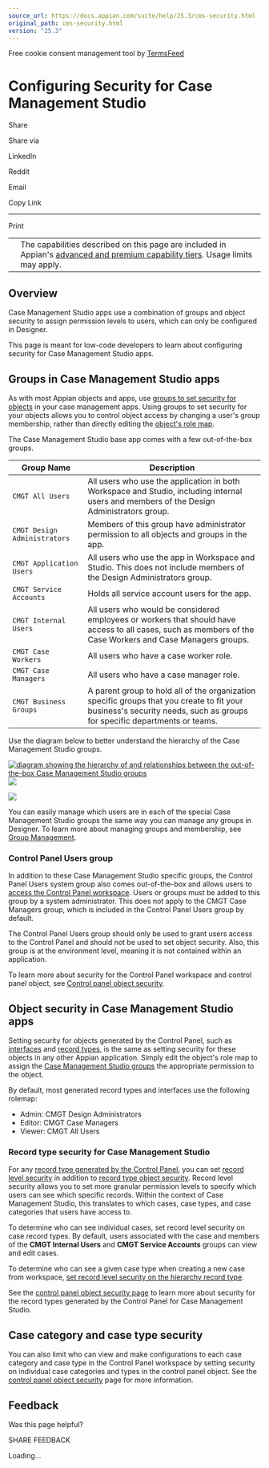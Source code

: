 ```yaml
---
source_url: https://docs.appian.com/suite/help/25.3/cms-security.html
original_path: cms-security.html
version: "25.3"
---
```


Free cookie consent management tool by [TermsFeed](https://www.termsfeed.com/)

# Configuring Security for Case Management Studio

Share

Share via

LinkedIn

Reddit

Email

Copy Link

* * *

Print

<table><tbody><tr><td><i class="fa fa-info-circle" aria-hidden="true"></i></td><td>The capabilities described on this page are included in Appian's <a href="/suite/help/25.3/Appian_Tiers.html">advanced and premium capability tiers</a>. Usage limits may apply.</td></tr></tbody></table>

## Overview

Case Management Studio apps use a combination of groups and object security to assign permission levels to users, which can only be configured in Designer.

This page is meant for low-code developers to learn about configuring security for Case Management Studio apps.

## Groups in Case Management Studio apps

As with most Appian objects and apps, use [groups to set security for objects](object-security.html#groups-and-role-maps) in your case management apps. Using groups to set security for your objects allows you to control object access by changing a user's group membership, rather than directly editing the [object's role map](object-security.html#permission-levels-in-role-maps).

The Case Management Studio base app comes with a few out-of-the-box groups.

| Group Name | Description |
| --- | --- |
| `CMGT All Users` | All users who use the application in both Workspace and Studio, including internal users and members of the Design Administrators group. |
| `CMGT Design Administrators` | Members of this group have administrator permission to all objects and groups in the app. |
| `CMGT Application Users` | All users who use the app in Workspace and Studio. This does not include members of the Design Administrators group. |
| `CMGT Service Accounts` | Holds all service account users for the app. |
| `CMGT Internal Users` | All users who would be considered employees or workers that should have access to all cases, such as members of the Case Workers and Case Managers groups. |
| `CMGT Case Workers` | All users who have a case worker role. |
| `CMGT Case Managers` | All users who have a case manager role. |
| `CMGT Business Groups` | A parent group to hold all of the organization specific groups that you create to fit your business's security needs, such as groups for specific departments or teams. |

Use the diagram below to better understand the hierarchy of the Case Management Studio groups.

[![diagram showing the hierarchy of and relationships between the out-of-the-box Case Management Studio groups](images/cms-groups-hierarchy.png)![](/suite/help/25.3/images/rn/zoom_magnify_center.png)](#img974)

[![](images/cms-groups-hierarchy.png)](#_)

You can easily manage which users are in each of the special Case Management Studio groups the same way you can manage any groups in Designer. To learn more about managing groups and membership, see [Group Management](Group_Management.html).

### Control Panel Users group

In addition to these Case Management Studio specific groups, the Control Panel Users system group also comes out-of-the-box and allows users to [access the Control Panel workspace](control-panel.html#access-the-control-panel). Users or groups must be added to this group by a system administrator. This does not apply to the CMGT Case Managers group, which is included in the Control Panel Users group by default.

The Control Panel Users group should only be used to grant users access to the Control Panel and should not be used to set object security. Also, this group is at the environment level, meaning it is not contained within an application.

To learn more about security for the Control Panel workspace and control panel object, see [Control panel object security](control-panel-object-security.html).

## Object security in Case Management Studio apps

Setting security for objects generated by the Control Panel, such as [interfaces](interface_object.html#prodlink-security) and [record types](record-security.html), is the same as setting security for these objects in any other Appian application. Simply edit the object's role map to assign the [Case Management Studio groups](#groups-in-case-management-studio-apps) the appropriate permission to the object.

By default, most generated record types and interfaces use the following rolemap:

-   Admin: CMGT Design Administrators
-   Editor: CMGT Case Managers
-   Viewer: CMGT All Users

### Record type security for Case Management Studio

For any [record type generated by the Control Panel](control-panel-object-security.html#security-for-generated-record-types), you can set [record level security](record-level-security.html) in addition to [record type object security](record-security.html). Record level security allows you to set more granular permission levels to specify which users can see which specific records. Within the context of Case Management Studio, this translates to which cases, case types, and case categories that users have access to.

To determine who can see individual cases, set record level security on case record types. By default, users associated with the case and members of the **CMGT Internal Users** and **CMGT Service Accounts** groups can view and edit cases.

To determine who can see a given case type when creating a new case from workspace, [set record level security on the hierarchy record type](control-panel-object-security.html#record-level-security-on-the-hierarchy-record-type).

See the [control panel object security page](control-panel-object-security.html#security-for-generated-record-types) to learn more about security for the record types generated by the Control Panel for Case Management Studio.

## Case category and case type security

You can also limit who can view and make configurations to each case category and case type in the Control Panel workspace by setting security on individual case categories and types in the control panel object. See the [control panel object security](control-panel-object-security.html) page for more information.

## Feedback

Was this page helpful?

SHARE FEEDBACK

Loading...